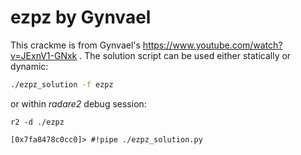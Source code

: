 # ezpz by Gynvael

This crackme is from Gynvael's https://www.youtube.com/watch?v=JExnV1-GNxk . The solution script can be
used either statically or dynamic:

```bash
./ezpz_solution -f ezpz
```

or within *radare2* debug session:

```
r2 -d ./ezpz

[0x7fa8478c0cc0]> #!pipe ./ezpz_solution.py
```
